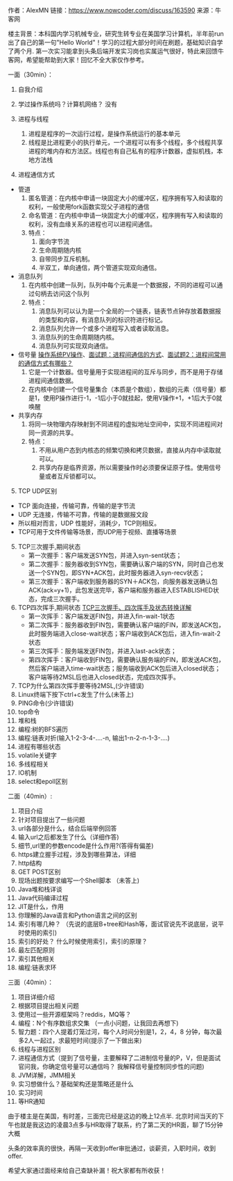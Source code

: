 作者：AlexMN
链接：https://www.nowcoder.com/discuss/163590
来源：牛客网

楼主背景：本科国内学习机械专业，研究生转专业在美国学习计算机，半年前run出了自己的第一句"Hello World"！学习的过程大部分时间在刷题，基础知识自学了两个月.
第一次实习能拿到头条后端开发实习岗也实属运气很好，特此来回馈牛客网，希望能帮助到大家！回忆不全大家仅作参考。

一面（30min）：
1. 自我介绍
2. 学过操作系统吗？计算机网络？  没有
3. 进程与线程
    1. 进程是程序的一次运行过程，是操作系统运行的基本单元
    2. 线程是比进程更小的执行单元，一个进程可以有多个线程，多个线程共享进程的堆内存和方法区。线程也有自己私有的程序计数器，虚拟机栈，本地方法栈

4. 进程通信方式
- 管道
    1. 匿名管道：在内核中申请一块固定大小的缓冲区，程序拥有写入和读取的权利，一般使用fork函数实现父子进程的通信
    2. 命名管道：在内核中申请一块固定大小的缓冲区，程序拥有写入和读取的权利，没有血缘关系的进程也可以进程间通信。
    3. 特点：
        1. 面向字节流
        2. 生命周期随内核
        3. 自带同步互斥机制。
        4. 半双工，单向通信，两个管道实现双向通信。
- 消息队列
    1. 在内核中创建一队列，队列中每个元素是一个数据报，不同的进程可以通过句柄去访问这个队列
    2. 特点：
        1. 消息队列可以认为是一个全局的一个链表，链表节点钟存放着数据报的类型和内容，有消息队列的标识符进行标记。
        2. 消息队列允许一个或多个进程写入或者读取消息。
        3. 消息队列的生命周期随内核。
        4. 消息队列可实现双向通信。
- 信号量 [操作系统PV操作](https://blog.csdn.net/strikedragon/article/details/82791450)、[面试题：进程间通信的方式](https://blog.csdn.net/wm12345645/article/details/82381407)、[面试题2：进程间常用的通信方式有哪些？](https://blog.csdn.net/wangdd_199326/article/details/81321562)
    1. 它是一个计数器。信号量用于实现进程间的互斥与同步，而不是用于存储进程间通信数据。
    2. 在内核中创建一个信号量集合（本质是个数组），数组的元素（信号量）都是1，使用P操作进行-1，-1后小于0就挂起，使用V操作+1，+1后大于0就唤醒
- 共享内存
    1. 将同一块物理内存映射到不同进程的虚拟地址空间中，实现不同进程间对同一资源的共享。
    2. 特点：
        1. 不用从用户态到内核态的频繁切换和拷贝数据，直接从内存中读取就可以。
        2. 共享内存是临界资源，所以需要操作时必须要保证原子性。使用信号量或者互斥锁都可以。
5. TCP UDP区别
- TCP 面向连接，传输可靠，传输的是字节流
- UDP 无连接，传输不可靠，传输的是数据报文段
- 所以相对而言，UDP 性能好，消耗少，TCP则相反。
- TCP可用于文件传输等场景，而UDP用于视频、直播等场景
5. TCP三次握手,期间状态     
    - 第一次握手：客户端发送SYN包，并进入syn-sent状态；
    - 第二次握手：服务器收到SYN包，需要确认客户端的SYN，同时自己也发送一个SYN包，即SYN+ACK包，此时服务器进入syn-recv状态；
    - 第三次握手：客户端收到服务器的SYN＋ACK包，向服务器发送确认包ACK(ack=y+1)，此包发送完毕，客户端和服务器进入ESTABLISHED状态，完成三次握手。
6. TCP四次挥手,期间状态 [TCP三次握手、四次挥手及状态转换详解](https://www.jianshu.com/p/29868fb82890)
    - 第一次挥手：客户端发送FIN包，并进入fin-wait-1状态
    - 第二次挥手：服务器收到FIN包，需要确认客户端的FIN，即发送ACK包，此时服务端进入close-wait状态；客户端收到ACK包后，进入fin-wait-2状态
    - 第三次挥手：服务端发送FIN包，并进入last-ack状态；
    - 第四次挥手：客户端收到FIN包，需要确认服务端的FIN，即发送ACK包，然后客户端进入time-wait状态；服务端收到ACK包后进入closed状态；客户端等待2MSL后也进入closed状态，完成四次挥手。
7. TCP为什么第四次挥手要等待2MSL,(少许错误)
8. Linux终端下按下ctrl+c发生了什么(未答上)
9. PING命令(少许错误)
10. top命令
11. 堆和栈
12. 编程:树的BFS遍历
13. 编程:链表对折(输入1-2-3-4-....-n, 输出1-n-2-n-1-3-....)
14. 进程有哪些状态
15. volatile关键字
16. 多线程相关
17. IO机制
18. select和epoll区别

二面（40min）:
1. 项目介绍
2. 针对项目提出了一些问题
3. url各部分是什么，结合后端举例回答
4. 输入url之后都发生了什么（详细作答)
5. 细节,url里的参数encode是什么作用?(答得有偏差)
6. https建立握手过程，涉及到哪些算法，详细
7. http结构
8. GET POST区别
9. 现场出题按要求编写一个Shell脚本 （未答上)
10. Java堆和栈详谈
11. Java代码编译过程
12. JIT是什么，作用
13. 你理解的Java语言和Python语言之间的区别
14. 索引有哪几种？ （先说的底层B+tree和Hash等，面试官说先不说底层，说平时使用的索引)
15. 索引的好处？ 什么时候使用索引，索引的原理？
16. 最左匹配原则
17. 索引其他相关
18. 编程:链表求环

三面（40min）：
1. 项目详细介绍
2. 根据项目提出相关问题
3. 使用过一些开源框架吗？reddis，MQ等？
4. 编程：N个有序数组求交集 （一点小问题，让我回去再想下)
5. 智力题：四个人提着灯笼过河，每个人时间分别是1，2，4，8 分钟，每次最多2人一起过，求最短时间(提示了一下做出来)
6. 线程与进程区别
7. 进程通信方式（提到了信号量，主要解释了二进制信号量的P，V，但是面试官问我，你确定信号量可以通信吗？ 我解释信号量控制同步性的问题)
8.  JVM详解，JMM相关
9. 实习想做什么？基础架构还是策略还是什么
10. 实习时间
11. 等HR通知

由于楼主是在美国，有时差，三面完已经是这边的晚上12点半. 北京时间当天的下午也就是我这边的凌晨3点多与HR取得了联系，约了第二天的HR面，聊了15分钟大概

头条的效率真的很快，再隔一天收到offer审批通过，谈薪资，入职时间，收到offer.

希望大家通过面经来给自己查缺补漏！祝大家都有所收获！